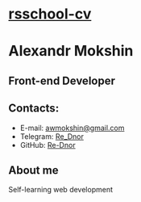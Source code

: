 # [rsschool-cv](https://app.rs.school/) #

# Alexandr Mokshin #
## Front-end Developer ##

## Contacts: ##
* E-mail: awmokshin@gmail.com
* Telegram: [Re_Dnor](https://t.me/Re_Dnor)
* GitHub: [Re-Dnor](https://github.com/Re-Dnor)

## About me ##
Self-learning web development


